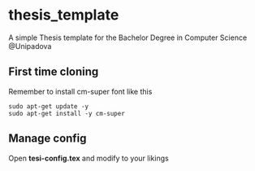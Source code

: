 # thesis_template
A simple Thesis template for the Bachelor Degree in Computer Science @Unipadova

## First time cloning

Remember to install cm-super font like this
```
sudo apt-get update -y
sudo apt-get install -y cm-super
```

## Manage config

Open __tesi-config.tex__ and modify to your likings
